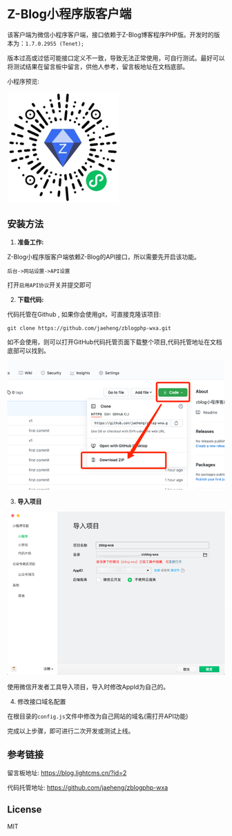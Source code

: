 # Z-Blog小程序版客户端

该客户端为微信小程序客户端，接口依赖于Z-Blog博客程序PHP版。开发时的版本为：`1.7.0.2955 (Tenet);`

版本过高或过低可能接口定义不一致，导致无法正常使用，可自行测试。最好可以将测试结果在留言板中留言，供他人参考，留言板地址在文档底部。

小程序预览:

![微信搜索:lightcms](./doc/qrcode.jpg)

## 安装方法



1. **准备工作:**

Z-Blog小程序版客户端依赖Z-Blog的API接口，所以需要先开启该功能。

```
后台->网站设置->API设置
```

打开`启用API协议`开关并提交即可



2. **下载代码:**

代码托管在Github , 如果你会使用git，可直接克隆该项目:

```
git clone https://github.com/jaeheng/zblogphp-wxa.git
```

如不会使用，则可以打开GitHub代码托管页面下载整个项目,代码托管地址在文档底部可以找到。

![image-20210722165729814](./doc/image-20210722165729814.png)



3. **导入项目**

![导入项目](./doc/WX20210722-170321.png)

使用微信开发者工具导入项目，导入时修改AppId为自己的。



4. 修改接口域名配置

在根目录的`config.js`文件中修改为自己网站的域名(需打开API功能)



完成以上步骤，即可进行二次开发或测试上线。

## 参考链接

留言板地址: https://blog.lightcms.cn/?id=2

代码托管地址: https://github.com/jaeheng/zblogphp-wxa

## License

MIT


